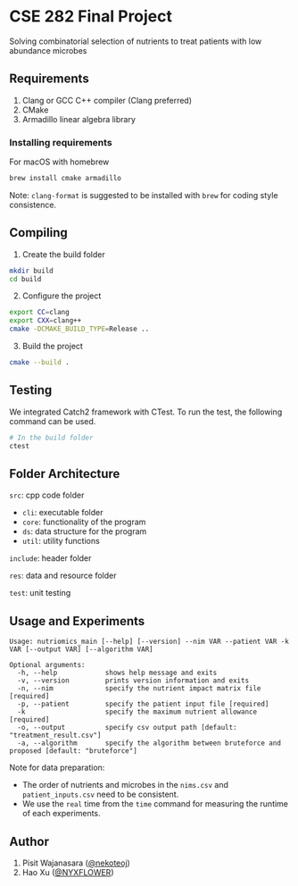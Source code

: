 # CSE 282 Final Project

Solving combinatorial selection of nutrients to treat patients with low
abundance microbes

## Requirements

1. Clang or GCC C++ compiler (Clang preferred)
2. CMake
3. Armadillo linear algebra library

### Installing requirements

For macOS with homebrew

```sh
brew install cmake armadillo
```

Note: `clang-format` is suggested to be installed with `brew` for coding style consistence.

## Compiling

1. Create the build folder

```sh
mkdir build
cd build
```

2. Configure the project

```sh
export CC=clang
export CXX=clang++
cmake -DCMAKE_BUILD_TYPE=Release ..
```

3. Build the project

```sh
cmake --build .
```

## Testing

We integrated Catch2 framework with CTest. To run the test, the following
command can be used.

```sh
# In the build folder
ctest
```

## Folder Architecture

`src`: cpp code folder

- `cli`: executable folder 
- `core`: functionality of the program
- `ds`: data structure for the program
- `util`: utility functions

`include`: header folder

`res`: data and resource folder

`test`: unit testing

## Usage and Experiments

```shell
Usage: nutriomics_main [--help] [--version] --nim VAR --patient VAR -k VAR [--output VAR] [--algorithm VAR]

Optional arguments:
  -h, --help            shows help message and exits 
  -v, --version         prints version information and exits 
  -n, --nim             specify the nutrient impact matrix file [required]
  -p, --patient         specify the patient input file [required]
  -k                    specify the maximum nutrient allowance [required]
  -o, --output          specify csv output path [default: "treatment_result.csv"]
  -a, --algorithm       specify the algorithm between bruteforce and proposed [default: "bruteforce"]
```

Note for data preparation:

- The order of nutrients and microbes in the `nims.csv` and `patient_inputs.csv` need to be consistent.
- We use the `real` time from the `time` command for measuring the runtime of each experiments.

## Author

1. Pisit Wajanasara ([@nekoteoj](https://github.com/nekoteoj))
2. Hao Xu ([@NYXFLOWER](https://github.com/NYXFLOWER))
